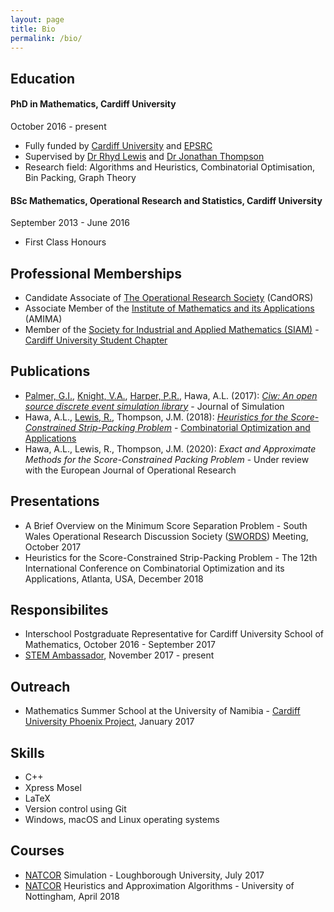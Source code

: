 ```yaml
---
layout: page
title: Bio
permalink: /bio/
---
```


## Education

#### PhD in Mathematics, Cardiff University

October 2016 - present

* Fully funded by [Cardiff University](https://www.cardiff.ac.uk/people/research-students/view/477837-hawa-asyl) and [EPSRC](https://www.epsrc.ac.uk/)
* Supervised by [Dr Rhyd Lewis](http://www.rhydlewis.eu) and [Dr Jonathan Thompson](http://www.cardiff.ac.uk/people/view/98669-thompson-jonathan)
* Research field: Algorithms and Heuristics, Combinatorial Optimisation, Bin Packing, Graph Theory


#### BSc Mathematics, Operational Research and Statistics, Cardiff University

September 2013 - June 2016

* First Class Honours


## Professional Memberships

* Candidate Associate of [The Operational Research Society](https://www.theorsociety.com/) (CandORS)
* Associate Member of the [Institute of Mathematics and its Applications](https://ima.org.uk/) (AMIMA)
* Member of the [Society for Industrial and Applied Mathematics (SIAM)](https://www.siam.org) - [Cardiff University Student Chapter](http://www.cardiff.ac.uk/mathematics/about-us/siam-student-chapter)

## Publications

* [Palmer, G.I.](http://www.geraintianpalmer.org.uk), [Knight, V.A.](http://www.vknight.org), [Harper, P.R.](http://www.profpaulharper.com), Hawa, A.L. (2017): [*Ciw: An open source discrete event simulation library*](https://doi.org/10.1080/17477778.2018.1473909) - Journal of Simulation
* Hawa, A.L., [Lewis, R.](http://www.rhydlewis.eu), Thompson, J.M. (2018): [*Heuristics for the Score-Constrained Strip-Packing Problem*](https://link.springer.com/content/pdf/10.1007%2F978-3-030-04651-4_30.pdf) - [Combinatorial Optimization and Applications](https://doi.org/10.1007/978-3-030-04651-4)
* Hawa, A.L., Lewis, R., Thompson, J.M. (2020): *Exact and Approximate Methods for the Score-Constrained Packing Problem* - Under review with the European Journal of Operational Research

## Presentations

* A Brief Overview on the Minimum Score Separation Problem - South Wales Operational Research Discussion Society ([SWORDS](http://www.theorsociety.com/Pages/Regional/swords.aspx)) Meeting, October 2017
* Heuristics for the Score-Constrained Strip-Packing Problem - The 12th International Conference on Combinatorial Optimization and its Applications, Atlanta, USA, December 2018


## Responsibilites

* Interschool Postgraduate Representative for Cardiff University School of Mathematics, October 2016 - September 2017
* [STEM Ambassador](https://www.stem.org.uk/stem-ambassadors), November 2017 - present

## Outreach

* Mathematics Summer School at the University of Namibia - [Cardiff University Phoenix Project](http://www.cardiff.ac.uk/phoenix-project), January 2017

## Skills

* C++
* Xpress Mosel
* LaTeX
* Version control using Git
* Windows, macOS and Linux operating systems


## Courses

* [NATCOR](http://www.natcor.ac.uk/) Simulation - Loughborough University, July 2017
* [NATCOR](http://www.natcor.ac.uk/) Heuristics and Approximation Algorithms - University of Nottingham, April 2018 



